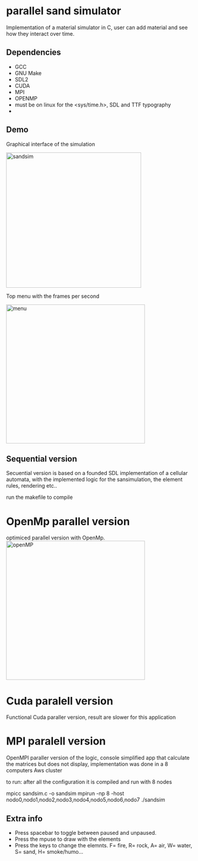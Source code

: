 # parallel sand simulator
Implementation of a material simulator in C, user can add material and see how they interact over time.

## Dependencies
* GCC
* GNU Make
* SDL2
* CUDA
* MPI
* OPENMP
* must be on linux for the <sys/time.h>, SDL and TTF typography 
* 
## Demo
Graphical interface of the simulation

<img width="364" alt="sandsim" src="https://user-images.githubusercontent.com/80784724/153083285-99e0e162-d3ab-4130-b7ca-eee35bf88c18.png">

Top menu with the frames per second 

<img width="374" alt="menu" src="https://user-images.githubusercontent.com/80784724/153083517-486992f2-19fe-4f26-8cb8-1f14716f0cc1.png">

## Sequential version

Secuential version is based on a founded SDL implementation of a cellular automata, with the implemented logic for the sansimulation, the element rules, rendering etc..

run the makefile to compile

# OpenMp parallel version

optimiced parallel version with OpenMp.
<img width="374" alt="openMP" src="https://user-images.githubusercontent.com/80784724/153083403-7c9871f5-2bea-4562-87e4-cfaf6ddd11f0.png">

# Cuda paralell version

Functional Cuda paraller version, result are slower for this application

# MPI paralell version

OpenMPI paraller version of the logic, console simplified app that calculate the matrices but does not display, implementation was done in a 8 computers Aws cluster

to run: after all the configuration it is compiled and run with 8 nodes

mpicc sandsim.c -o sandsim
mpirun -np 8 -host nodo0,nodo1,nodo2,nodo3,nodo4,nodo5,nodo6,nodo7 ./sandsim

## Extra info

* Press spacebar to toggle between paused and unpaused.
* Press the mpuse to draw with the elements
* Press the keys to change the elemnts.
F= fire, R= rock, A= air, W= water, S= sand, H= smoke/humo...




